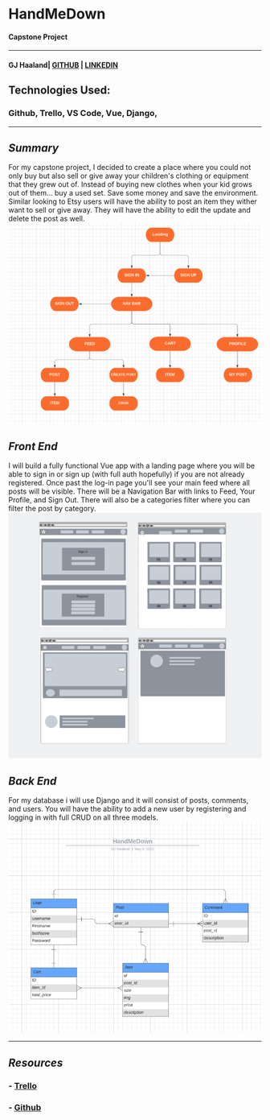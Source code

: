 # **HandMeDown**

#### Capstone Project

---

#### GJ Haaland| [GITHUB](https://github.com/GG-Haaland) | [LINKEDIN](https://www.linkedin.com/in/gj-haaland-b3b131b7/)

## Technologies Used:

### Github, Trello, VS Code, Vue, Django,

---

## **_Summary_**

For my capstone project, I decided to create a place where you could not only buy but also sell or give away your children's clothing or equipment that they grew out of. Instead of buying new clothes when your kid grows out of them... buy a used set. Save some money and save the environment. Similar looking to Etsy users will have the ability to post an item they wither want to sell or give away. They will have the ability to edit the update and delete the post as well.
![Wireframe](./readme_img/flowchart.png)

## **_Front End_**

I will build a fully functional Vue app with a landing page where you will be able to sign in or sign up (with full auth hopefully) if you are not already registered. Once past the log-in page you'll see your main feed where all posts will be visible. There will be a Navigation Bar with links to Feed, Your Profile, and Sign Out. There will also be a categories filter where you can filter the post by category.
![Wireframe](./readme_img/wireframe.png)

## **_Back End_**

For my database i will use Django and it will consist of posts, comments, and users. You will have the ability to add a new user by registering and logging in with full CRUD on all three models.
![ERD](./readme_img/erd.png)

---

## **_Resources_**

### - [Trello](https://trello.com/b/ItY6vv9L/handmedown)

### - [Github](https://github.com/GG-Haaland/Frontend)


